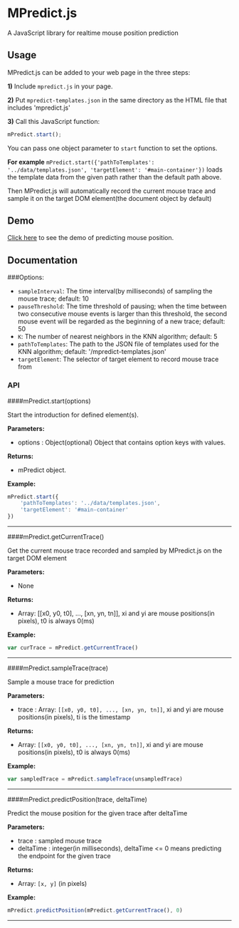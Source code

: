 # MPredict.js

A JavaScript library for realtime mouse position prediction

## Usage
MPredict.js can be added to your web page in the three steps:

**1)** Include `mpredict.js` in your page.

**2)** Put `mpredict-templates.json` in the same directory as the HTML file that includes 'mpredict.js'

**3)** Call this JavaScript function:
```javascript
mPredict.start();
````

You can pass one object parameter to `start` function to set the options.

**For example** `mPredict.start({'pathToTemplates': '../data/templates.json', 'targetElement': '#main-container'})` loads the template data from the given path rather than the default path above.

Then MPredict.js will automatically record the current mouse trace and sample it on the target DOM element(the document object by default)

## Demo
[Click here](https://cudbg.github.io/mpredict.js/prediction-demo.html) to see the demo of predicting mouse position.

## Documentation

###Options:

 - `sampleInterval`: The time interval(by milliseconds) of sampling the mouse trace; default: 10
 - `pauseThreshold`: The time threshold of pausing; when the time between two consecutive mouse events is larger than this threshold, the second mouse event will be regarded as the beginning of a new trace; default: 50
 - `K`: The number of nearest neighbors in the KNN algorithm; default: 5
 - `pathToTemplates`: The path to the JSON file of templates used for the KNN algorithm; default: '/mpredict-templates.json'
 - `targetElement`: The selector of target element to record mouse trace from

### API

####mPredict.start(options)

Start the introduction for defined element(s).

**Parameters:**
 - options :  Object(optional)
                Object that contains option keys with values.

**Returns:**
 - mPredict object.

**Example:**
```javascript
mPredict.start({
    'pathToTemplates': '../data/templates.json',
    'targetElement': '#main-container'
})
````
-----

####mPredict.getCurrentTrace()

Get the current mouse trace recorded and sampled by MPredict.js on the target DOM element

**Parameters:**
 - None

**Returns:**
 - Array: [[x0, y0, t0], ..., [xn, yn, tn]], xi and yi are mouse positions(in pixels), t0 is always 0(ms)

**Example:**
```javascript
var curTrace = mPredict.getCurrentTrace()
````
-----

####mPredict.sampleTrace(trace)

Sample a mouse trace for prediction

**Parameters:**
 - trace :  Array: `[[x0, y0, t0], ..., [xn, yn, tn]]`, xi and yi are mouse positions(in pixels), ti is the timestamp

**Returns:**
 - Array: `[[x0, y0, t0], ..., [xn, yn, tn]]`, xi and yi are mouse positions(in pixels), t0 is always 0(ms)

**Example:**
```javascript
var sampledTrace = mPredict.sampleTrace(unsampledTrace)
````
-----

####mPredict.predictPosition(trace, deltaTime)

Predict the mouse position for the given trace after deltaTime

**Parameters:**
 - trace : sampled mouse trace
 - deltaTime : integer(in milliseconds), deltaTime <= 0 means predicting the endpoint for the given trace

**Returns:**
 - Array: `[x, y]` (in pixels)

**Example:**
```javascript
mPredict.predictPosition(mPredict.getCurrentTrace(), 0)

````
-----